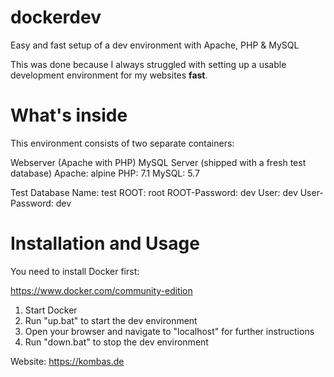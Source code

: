 # dockerdev
Easy and fast setup of a dev environment with Apache, PHP &amp; MySQL

This was done because I always struggled with setting up a usable development environment for my websites **fast**.

# What's inside

This environment consists of two separate containers:

Webserver (Apache with PHP)
MySQL Server (shipped with a fresh test database)
Apache: alpine
PHP: 7.1
MySQL: 5.7

Test Database Name: test
ROOT: root
ROOT-Password: dev
User: dev
User-Password: dev

# Installation and Usage

You need to install Docker first:

https://www.docker.com/community-edition

1. Start Docker
2. Run "up.bat" to start the dev environment
3. Open your browser and navigate to "localhost" for further instructions
4. Run "down.bat" to stop the dev environment


Website: https://kombas.de
